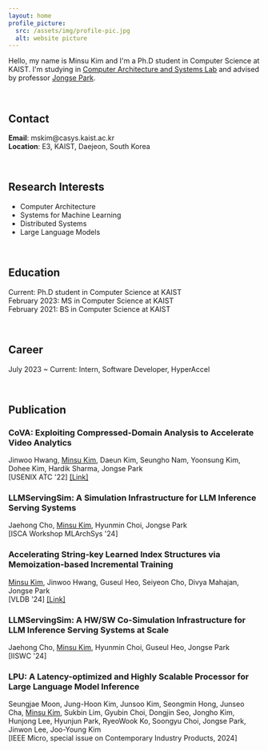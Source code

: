```yaml
---
layout: home
profile_picture:
  src: /assets/img/profile-pic.jpg
  alt: website picture
---
```


<p>
  Hello, my name is Minsu Kim and I'm a Ph.D student in Computer Science at KAIST. I'm studying in <a href="http://casys.kaist.ac.kr">Computer Architecture and Systems Lab</a> and advised by professor <a href="https://jongse-park.github.io/">Jongse Park</a>.
</p><br>

## Contact
<p>
  <b>Email</b>: mskim@casys.kaist.ac.kr<br>
  <b>Location</b>: E3, KAIST, Daejeon, South Korea
</p><br>

## Research Interests
<ul>
  <li>Computer Architecture</li>
  <li>Systems for Machine Learning</li>
  <li>Distributed Systems</li>
  <li>Large Language Models</li>
</ul><br>

## Education
<p>
Current: Ph.D student in Computer Science at KAIST<br>
February 2023: MS in Computer Science at KAIST<br>
February 2021: BS in Computer Science at KAIST
</p><br>

## Career
<p>
July 2023 ~ Current: Intern, Software Developer, HyperAccel
</p><br>

## Publication
### CoVA: Exploiting Compressed-Domain Analysis to Accelerate Video Analytics
Jinwoo Hwang, <u>Minsu Kim</u>, Daeun Kim, Seungho Nam, Yoonsung Kim, Dohee Kim, Hardik Sharma, Jongse Park<br>
[USENIX ATC '22]
<a href="https://arxiv.org/abs/2110.12320">[Link]</a>

### LLMServingSim: A Simulation Infrastructure for LLM Inference Serving Systems
Jaehong Cho, <u>Minsu Kim</u>, Hyunmin Choi, Jongse Park<br>
[ISCA Workshop MLArchSys '24]

### Accelerating String-key Learned Index Structures via Memoization-based Incremental Training
<u>Minsu Kim</u>, Jinwoo Hwang, Guseul Heo, Seiyeon Cho, Divya Mahajan, Jongse Park<br>
[VLDB '24]
<a href="https://arxiv.org/abs/2403.11472">[Link]</a>

### LLMServingSim: A HW/SW Co-Simulation Infrastructure for LLM Inference Serving Systems at Scale
Jaehong Cho, <u>Minsu Kim</u>, Hyunmin Choi, Guseul Heo, Jongse Park<br>
[IISWC '24]

### LPU: A Latency-optimized and Highly Scalable Processor for Large Language Model Inference
Seungjae Moon, Jung-Hoon Kim, Junsoo Kim, Seongmin Hong, Junseo Cha, <u>Minsu Kim</u>, Sukbin Lim, Gyubin Choi, Dongjin Seo, Jongho Kim, Hunjong Lee, Hyunjun Park, RyeoWook Ko, Soongyu Choi, Jongse Park, Jinwon Lee, Joo-Young Kim<br>
[IEEE Micro, special issue on Contemporary Industry Products, 2024]
